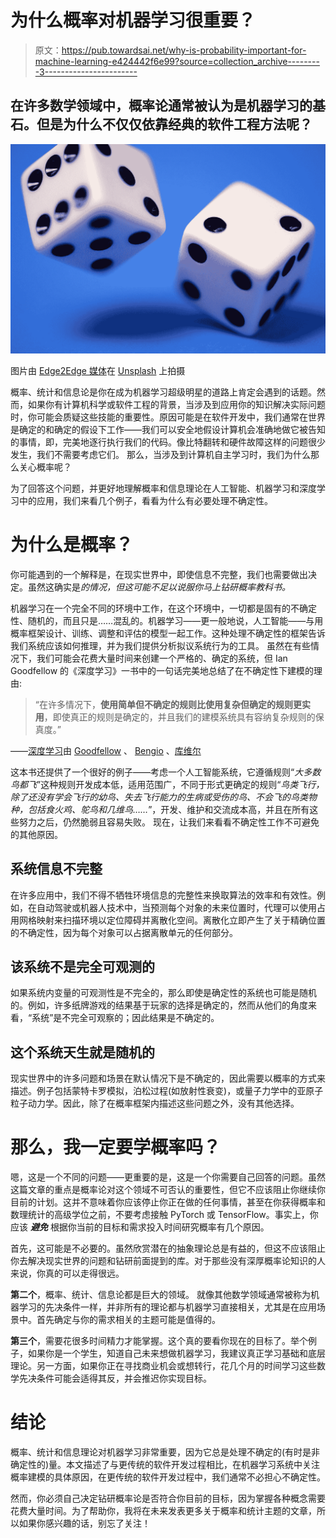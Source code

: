 # 为什么概率对机器学习很重要？

> 原文：<https://pub.towardsai.net/why-is-probability-important-for-machine-learning-e424442f6e99?source=collection_archive---------3----------------------->

## 在许多数学领域中，概率论通常被认为是机器学习的基石。但是为什么不仅仅依靠经典的软件工程方法呢？

![](img/6171acbd1f707787250c6aca5404f991.png)

图片由 [Edge2Edge 媒体](https://unsplash.com/@edge2edgemedia?utm_source=medium&utm_medium=referral)在 [Unsplash](https://unsplash.com?utm_source=medium&utm_medium=referral) 上拍摄

概率、统计和信息论是你在成为机器学习超级明星的道路上肯定会遇到的话题。然而，如果你有计算机科学或软件工程的背景，当涉及到应用你的知识解决实际问题时，你可能会质疑这些技能的重要性。原因可能是在软件开发中，我们通常在世界是确定的和确定的假设下工作——我们可以安全地假设计算机会准确地做它被告知的事情，即，完美地逐行执行我们的代码。像比特翻转和硬件故障这样的问题很少发生，我们不需要考虑它们。
那么，当涉及到计算机自主学习时，我们为什么那么关心概率呢？

为了回答这个问题，并更好地理解概率和信息理论在人工智能、机器学习和深度学习中的应用，我们来看几个例子，看看为什么有必要处理不确定性。

# 为什么是概率？

你可能遇到的一个解释是，在现实世界中，即使信息不完整，我们也需要做出决定。虽然这确实是*的情况，但这可能不足以说服你马上钻研概率教科书。*

机器学习在一个完全不同的环境中工作，在这个环境中，一切都是固有的不确定性、随机的，而且只是……混乱的。机器学习——更一般地说，人工智能——与用概率框架设计、训练、调整和评估的模型一起工作。这种处理不确定性的框架告诉我们系统应该如何推理，并为我们提供分析拟议系统行为的工具。
虽然在有些情况下，我们可能会花费大量时间来创建一个严格的、确定的系统，但 Ian Goodfellow 的《深度学习》一书中的一句话完美地总结了在不确定性下建模的理由:

> “在许多情况下，**使用简单但不确定的规则比使用复杂但确定的规则更实用**，即使真正的规则是确定的，并且我们的建模系统具有容纳复杂规则的保真度。”

——[深度学习](https://www.deeplearningbook.org/)由 [Goodfellow](https://www.iangoodfellow.com/) 、 [Bengio](https://yoshuabengio.org/) 、[库维尔](https://aaroncourville.wordpress.com/)

这本书还提供了一个很好的例子——考虑一个人工智能系统，它遵循规则“*大多数鸟都飞*”这种规则开发成本低，适用范围广，不同于形式更确定的规则“*鸟类飞行，除了还没有学会飞行的幼鸟、失去飞行能力的生病或受伤的鸟、不会飞的鸟类物种，包括食火鸡、鸵鸟和几维鸟……*”，开发、维护和交流成本高，并且在所有这些努力之后，仍然脆弱且容易失败。
现在，让我们来看看不确定性工作不可避免的其他原因。

## 系统信息不完整

在许多应用中，我们不得不牺牲环境信息的完整性来换取算法的效率和有效性。例如，在自动驾驶或机器人技术中，当预测每个对象的未来位置时，代理可以使用占用网格映射来扫描环境以定位障碍并离散化空间。离散化立即产生了关于精确位置的不确定性，因为每个对象可以占据离散单元的任何部分。

## 该系统不是完全可观测的

如果系统内变量的可观测性是不完全的，那么即使是确定性的系统也可能是随机的。例如，许多纸牌游戏的结果基于玩家的选择是确定的，然而从他们的角度来看，“系统”是不完全可观察的；因此结果是不确定的。

## 这个系统天生就是随机的

现实世界中的许多问题和场景在默认情况下是不确定的，因此需要以概率的方式来描述。例子包括蒙特卡罗模拟，泊松过程(如放射性衰变)，或量子力学中的亚原子粒子动力学。因此，除了在概率框架内描述这些问题之外，没有其他选择。

# 那么，我一定要学概率吗？

嗯，这是一个不同的问题——更重要的是，这是一个你需要自己回答的问题。虽然这篇文章的重点是概率论对这个领域不可否认的重要性，但它不应该阻止你继续你目前的计划。这并不意味着你应该停止你正在做的任何事情，甚至在你获得概率和数理统计的高级学位之前，不要考虑接触 PyTorch 或 TensorFlow。事实上，你应该 ***避免*** 根据你当前的目标和需求投入时间研究概率有几个原因。

首先，这可能是不必要的。虽然欣赏潜在的抽象理论总是有益的，但这不应该阻止你去解决现实世界的问题和钻研前面提到的库。对于那些没有深厚概率论知识的人来说，你真的可以走得很远。

**第二个**，概率、统计、信息论都是巨大的领域。
就像其他数学领域通常被称为机器学习的先决条件一样，并非所有的理论都与机器学习直接相关，尤其是在应用场景中。首先确定与你的需求相关的主题可能是值得的。

**第三个**，需要花很多时间精力才能掌握。这个真的要看你现在的目标了。举个例子，如果你是一个学生，知道自己未来想做机器学习，我建议真正学习基础和底层理论。另一方面，如果你正在寻找商业机会或想转行，花几个月的时间学习这些数学先决条件可能会适得其反，并会推迟你实现目标。

# 结论

概率、统计和信息理论对机器学习非常重要，因为它总是处理不确定的(有时是非确定性的)量。本文描述了与更传统的软件开发过程相比，在机器学习系统中关注概率建模的具体原因，在更传统的软件开发过程中，我们通常不必担心不确定性。

然而，你必须自己决定钻研概率论是否符合你目前的目标，因为掌握各种概念需要花费大量时间。为了帮助你，我将在未来发表更多关于概率和统计主题的文章，所以如果你感兴趣的话，别忘了关注！